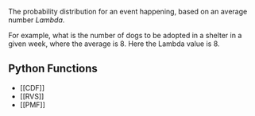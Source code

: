The probability distribution for an event happening, based on an average number *Lambda*.

For example, what is the number of dogs to be adopted in a shelter in a given week, where the average is 8. Here the Lambda value is 8.

## Python Functions
- [[CDF]]
- [[RVS]]
- [[PMF]]